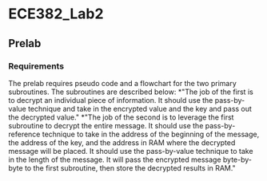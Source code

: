 ECE382_Lab2
===========

## Prelab

### Requirements

The prelab requires pseudo code and a flowchart for the two primary subroutines. The subroutines are described below:
*"The job of the first is to decrypt an individual piece of information. It should use the pass-by-value technique and take in the encrypted value and the key and pass out the decrypted value."
*"The job of the second is to leverage the first subroutine to decrypt the entire message. It should use the pass-by-reference technique to take in the address of the beginning of the message, the address of the key, and the address in RAM where the decrypted message will be placed. It should use the pass-by-value technique to take in the length of the message. It will pass the encrypted message byte-by-byte to the first subroutine, then store the decrypted results in RAM."
